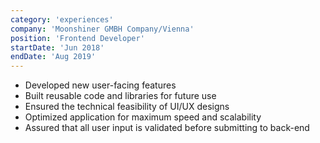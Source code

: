 ```yaml
---
category: 'experiences'
company: 'Moonshiner GMBH Company/Vienna'
position: 'Frontend Developer'
startDate: 'Jun 2018'
endDate: 'Aug 2019'
---
```


* Developed new user-facing features
* Built reusable code and libraries for future use
* Ensured the technical feasibility of UI/UX designs
* Optimized application for maximum speed and scalability
* Assured that all user input is validated before submitting to back-end

